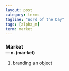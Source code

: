 ```yaml
---
layout: post
category: terms
tagline: "Word of the Day"
tags: [alpha_m]
term: market
---
```


<h3>Market<br/> <small>&mdash; n. (mar<span>&middot;</span>ket)</small></h3>
<p><ol><li>branding an object</li>
</ol></p>
